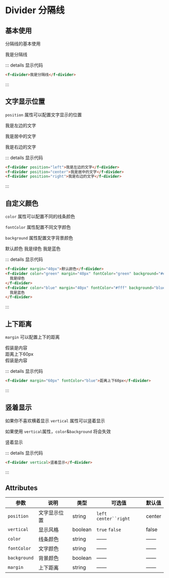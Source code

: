# Divider 分隔线

## 基本使用

分隔线的基本使用

<f-divider margin="20px">我是分隔线</f-divider>

::: details 显示代码

```html
<f-divider>我是分隔线</f-divider>
```

:::

## 文字显示位置

`position` 属性可以配置文字显示的位置

<p/>
<f-divider position='left'>我是左边的文字</f-divider>
<p/>
<f-divider position='center'>我是居中的文字</f-divider>
<p/>
<f-divider position='right'>我是右边的文字</f-divider>
<p/>

::: details 显示代码

```html
<f-divider position="left">我是左边的文字</f-divider>
<f-divider position="center">我是居中的文字</f-divider>
<f-divider position="right">我是右边的文字</f-divider>
```

:::

## 自定义颜色

`color` 属性可以配置不同的线条颜色

`fontColor` 属性配置不同文字颜色

`background` 属性配置文字背景颜色

<f-divider margin="40px">默认颜色</f-divider>
<f-divider color='green' margin="40px" fontColor="green" background="#eee">我是绿色</f-divider>
<f-divider color='blue' margin="40px" fontColor="#fff" background="blue">我是蓝色</f-divider>

::: details 显示代码

```html
<f-divider margin="40px">默认颜色</f-divider>
<f-divider color="green" margin="40px" fontColor="green" background="#eee">
  我是绿色
</f-divider>
<f-divider color="blue" margin="40px" fontColor="#fff" background="blue">
  我是蓝色
</f-divider>
```

:::

## 上下距离

`margin` 可以配置上下的距离

<div>假装是内容</div>
<f-divider margin="60px" fontColor="blue">距离上下60px</f-divider>
<div>假装是内容</div>

::: details 显示代码

```html
<f-divider margin="60px" fontColor="blue">距离上下60px</f-divider>
```

:::

## 竖着显示

如果你不喜欢横着显示 `vertical` 属性可以竖着显示

如果使用 `vertical`属性，`color`&`background` 将会失效

<f-divider vertical>竖着显示</f-divider>

::: details 显示代码

```html
<f-divider vertical>竖着显示</f-divider>
```

:::

## Attributes

| 参数         | 说明         | 类型    | 可选值                   | 默认值 |
| ------------ | ------------ | ------- | ------------------------ | ------ |
| `position`   | 文字显示位置 | string  | `left` ` center``right ` | center |
| `vertical`   | 显示风格     | boolean | `true` `false`           | false  |
| `color`      | 线条颜色     | string  | ——                       | ——     |
| `fontColor`  | 文字颜色     | string  | ——                       | ——     |
| `background` | 背景颜色     | boolean | ——                       | ——     |
| `margin`     | 上下距离     | string  | ——                       | ——     |
